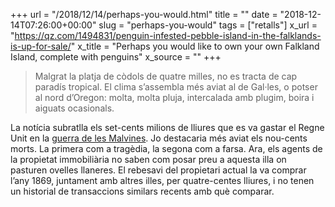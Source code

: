 +++
url = "/2018/12/14/perhaps-you-would.html"
title = ""
date = "2018-12-14T07:26:00+00:00"
slug = "perhaps-you-would"
tags = ["retalls"]
x_url = "https://qz.com/1494831/penguin-infested-pebble-island-in-the-falklands-is-up-for-sale/"
x_title = "Perhaps you would like to own your own Falkland Island, complete with penguins"
x_source = ""
+++


> Malgrat la platja de còdols de quatre milles, no es tracta de cap paradís tropical. El clima s’assembla més aviat al de Gal·les, o potser al nord d’Oregon: molta, molta pluja, intercalada amb plugim, boira i aiguats ocasionals.

La notícia subratlla els set-cents milions de lliures que es va gastar el Regne Unit en la [guerra de les Malvines](https://ca.wikipedia.org/wiki/Guerra_de_les_Malvines). Jo destacaria més aviat els nou-cents morts. La primera com a tragèdia, la segona com a farsa. Ara, els agents de la propietat immobiliària no saben com posar preu a aquesta illa on pasturen ovelles llaneres. El rebesavi del propietari actual la va comprar l’any 1869, juntament amb altres illes, per quatre-centes lliures, i no tenen un historial de transaccions similars recents amb què comparar.
